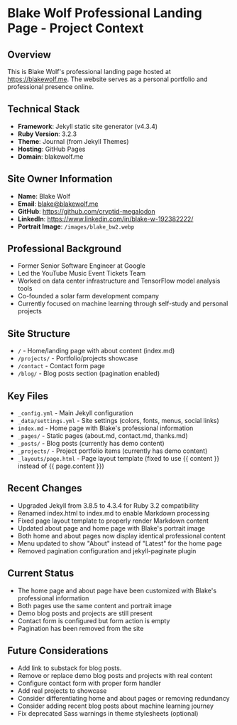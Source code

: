 # Blake Wolf Professional Landing Page - Project Context

## Overview
This is Blake Wolf's professional landing page hosted at https://blakewolf.me. The website serves as a personal portfolio and professional presence online.

## Technical Stack
- **Framework**: Jekyll static site generator (v4.3.4)
- **Ruby Version**: 3.2.3
- **Theme**: Journal (from Jekyll Themes)
- **Hosting**: GitHub Pages
- **Domain**: blakewolf.me

## Site Owner Information
- **Name**: Blake Wolf
- **Email**: blake@blakewolf.me
- **GitHub**: https://github.com/cryptid-megalodon
- **LinkedIn**: https://www.linkedin.com/in/blake-w-192382222/
- **Portrait Image**: `/images/blake_bw2.webp`

## Professional Background
- Former Senior Software Engineer at Google
- Led the YouTube Music Event Tickets Team
- Worked on data center infrastructure and TensorFlow model analysis tools
- Co-founded a solar farm development company
- Currently focused on machine learning through self-study and personal projects

## Site Structure
- `/` - Home/landing page with about content (index.md)
- `/projects/` - Portfolio/projects showcase
- `/contact` - Contact form page
- `/blog/` - Blog posts section (pagination enabled)

## Key Files
- `_config.yml` - Main Jekyll configuration
- `_data/settings.yml` - Site settings (colors, fonts, menus, social links)
- `index.md` - Home page with Blake's professional information
- `_pages/` - Static pages (about.md, contact.md, thanks.md)
- `_posts/` - Blog posts (currently has demo content)
- `_projects/` - Project portfolio items (currently has demo content)
- `_layouts/page.html` - Page layout template (fixed to use {{ content }} instead of {{ page.content }})

## Recent Changes
- Upgraded Jekyll from 3.8.5 to 4.3.4 for Ruby 3.2 compatibility
- Renamed index.html to index.md to enable Markdown processing
- Fixed page layout template to properly render Markdown content
- Updated about page and home page with Blake's portrait image
- Both home and about pages now display identical professional content
- Menu updated to show "About" instead of "Latest" for the home page
- Removed pagination configuration and jekyll-paginate plugin

## Current Status
- The home page and about page have been customized with Blake's professional information
- Both pages use the same content and portrait image
- Demo blog posts and projects are still present
- Contact form is configured but form action is empty
- Pagination has been removed from the site

## Future Considerations
- Add link to substack for blog posts.
- Remove or replace demo blog posts and projects with real content
- Configure contact form with proper form handler
- Add real projects to showcase
- Consider differentiating home and about pages or removing redundancy
- Consider adding recent blog posts about machine learning journey
- Fix deprecated Sass warnings in theme stylesheets (optional)